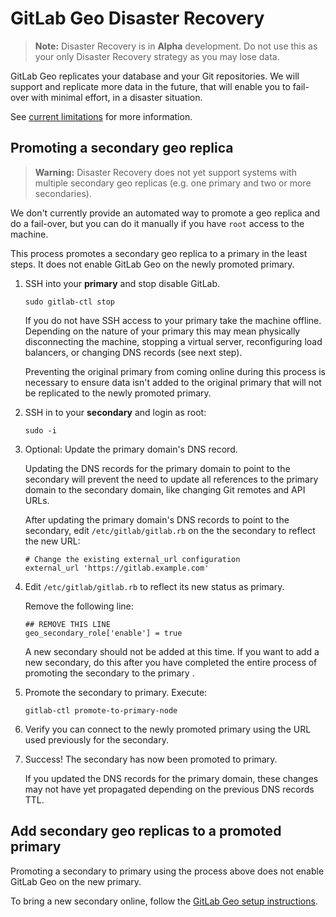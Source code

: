 # GitLab Geo Disaster Recovery

> **Note:** Disaster Recovery is in **Alpha** development. Do not use this as
> your only Disaster Recovery strategy as you may lose data.

GitLab Geo replicates your database and your Git repositories. We will
support and replicate more data in the future, that will enable you to
fail-over with minimal effort, in a disaster situation.

See [current limitations](README.md#current-limitations) for more information.

## Promoting a secondary geo replica

> **Warning:** Disaster Recovery does not yet support systems with multiple
> secondary geo replicas (e.g. one primary and two or more secondaries).

We don't currently provide an automated way to promote a geo replica and do a
fail-over, but you can do it manually if you have `root` access to the machine.

This process promotes a secondary geo replica to a primary in the least steps.
It does not enable GitLab Geo on the newly promoted primary.

1. SSH into your **primary** and stop disable GitLab.

    ```
    sudo gitlab-ctl stop

    ```

    If you do not have SSH access to your primary take the machine offline.
    Depending on the nature of your primary this may mean physically
    disconnecting the machine, stopping a virtual server, reconfiguring load
    balancers, or changing DNS records (see next step).

    Preventing the original primary from coming online during this process is
    necessary to ensure data isn't added to the original primary that will not
    be replicated to the newly promoted primary.

1. SSH in to your **secondary** and login as root:

    ```
    sudo -i
    ```

1. Optional: Update the primary domain's DNS record.
    
    Updating the DNS records for the primary domain to point to the secondary
    will prevent the need to update all references to the primary domain to the
    secondary domain, like changing Git remotes and API URLs.

    After updating the primary domain's DNS records to point to the secondary,
    edit `/etc/gitlab/gitlab.rb` on the the secondary to reflect the new URL:

    ```
    # Change the existing external_url configuration
    external_url 'https://gitlab.example.com'
    ```

1. Edit `/etc/gitlab/gitlab.rb` to reflect its new status as primary.

    Remove the following line:

    ```
    ## REMOVE THIS LINE
    geo_secondary_role['enable'] = true
    ```

    A new secondary should not be added at this time. If you want to add a new
    secondary, do this after you have completed the entire process of promoting
    the secondary to the primary .

1. Promote the secondary to primary. Execute:

    ```
    gitlab-ctl promote-to-primary-node
    ```

1. Verify you can connect to the newly promoted primary using the URL used
   previously for the secondary.
1. Success! The secondary has now been promoted to primary.

    If you updated the DNS records for the primary domain, these changes may
    not have yet propagated depending on the previous DNS records TTL.

## Add secondary geo replicas to a promoted primary

Promoting a secondary to primary using the process above does not enable
GitLab Geo on the new primary.

To bring a new secondary online, follow the [GitLab Geo setup instructions](
README.md#setup-instructions).
